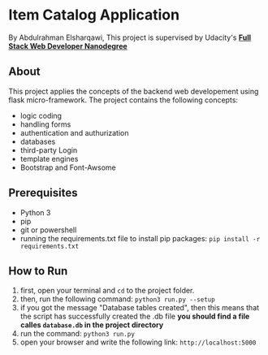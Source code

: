 # Item Catalog Application
By Abdulrahman Elsharqawi, This project is supervised by Udacity's **[Full Stack Web Developer Nanodegree](https://www.udacity.com/course/nd004)**

## About
This project applies the concepts of the backend web developement using
flask micro-framework. The project contains the following concepts:
* logic coding
* handling forms
* authentication and authurization
* databases
* third-party Login
* template engines
* Bootstrap and Font-Awsome

## Prerequisites
* Python 3
* pip
* git or powershell
* running the requirements.txt file to install pip packages: `pip install -r requirements.txt`

## How to Run
  1. first, open your terminal and `cd` to the project folder.
  2. then, run the following command: `python3 run.py --setup`
  3. if you got the message "Database tables created", then this means that the script has successfully created the .db file **you should find a file calles `database.db` in the project directory**
  4. run the command: `python3 run.py`
  5. open your browser and write the following link: `http://localhost:5000`
